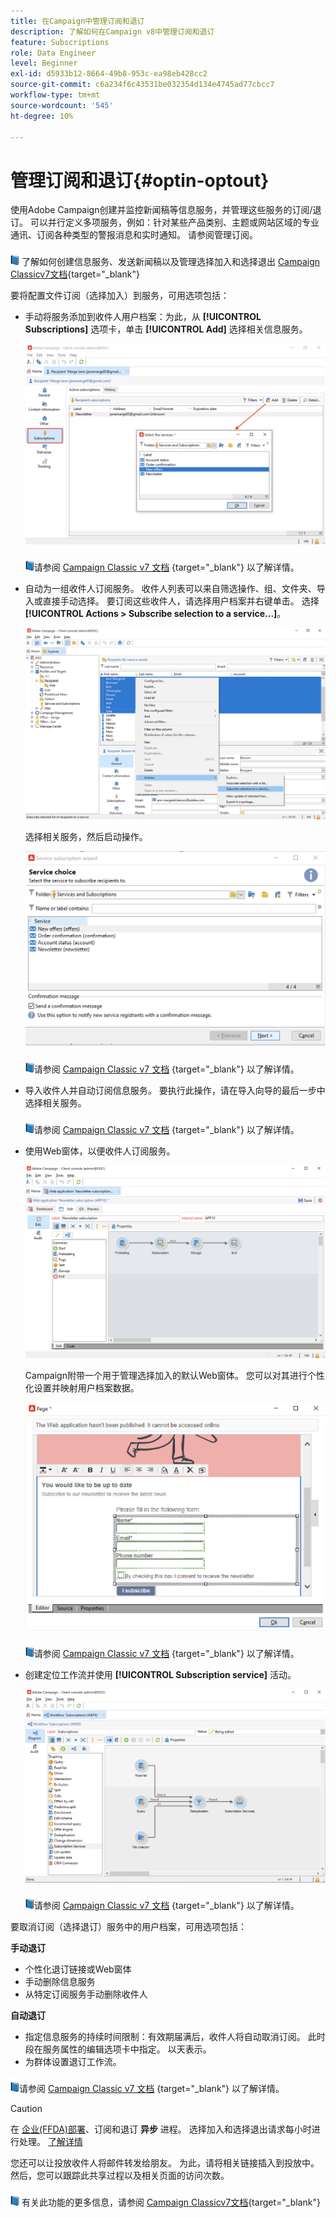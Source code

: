 ```yaml
---
title: 在Campaign中管理订阅和退订
description: 了解如何在Campaign v8中管理订阅和退订
feature: Subscriptions
role: Data Engineer
level: Beginner
exl-id: d5933b12-8664-49b8-953c-ea98eb428cc2
source-git-commit: c6a234f6c43531be032354d134e4745ad77cbcc7
workflow-type: tm+mt
source-wordcount: '545'
ht-degree: 10%

---
```


# 管理订阅和退订{#optin-optout}

使用Adobe Campaign创建并监控新闻稿等信息服务，并管理这些服务的订阅/退订。 可以并行定义多项服务，例如：针对某些产品类别、主题或网站区域的专业通讯、订阅各种类型的警报消息和实时通知。 请参阅管理订阅。

![](../assets/do-not-localize/book.png) 了解如何创建信息服务、发送新闻稿以及管理选择加入和选择退出 [Campaign Classicv7文档](https://experienceleague.adobe.com/docs/campaign-classic/using/sending-messages/subscriptions-and-referrals/managing-subscriptions.html){target=&quot;_blank&quot;}

要将配置文件订阅（选择加入）到服务，可用选项包括：

* 手动将服务添加到收件人用户档案：为此，从 **[!UICONTROL Subscriptions]** 选项卡，单击 **[!UICONTROL Add]** 选择相关信息服务。

   ![](assets/subscribe-to-a-service.png)

   ![](../assets/do-not-localize/book.png)请参阅 [Campaign Classic v7 文档](https://experienceleague.adobe.com/docs/campaign-classic/using/getting-started/profile-management/editing-a-profile.html?lang=en#deliveries-tab) {target=&quot;_blank&quot;} 以了解详情。

* 自动为一组收件人订阅服务。 收件人列表可以来自筛选操作、组、文件夹、导入或直接手动选择。 要订阅这些收件人，请选择用户档案并右键单击。 选择 **[!UICONTROL Actions > Subscribe selection to a service...]**。

   ![](assets/subscribe-selection.png)

   选择相关服务，然后启动操作。

   ![](assets/subscribe-confirm.png)

   ![](../assets/do-not-localize/book.png)请参阅 [Campaign Classic v7 文档](https://experienceleague.adobe.com/docs/campaign-classic/using/getting-started/profile-management/editing-a-profile.html?lang=en#deliveries-tab) {target=&quot;_blank&quot;} 以了解详情。


* 导入收件人并自动订阅信息服务。 要执行此操作，请在导入向导的最后一步中选择相关服务。

   ![](../assets/do-not-localize/book.png)请参阅 [Campaign Classic v7 文档](https://experienceleague.adobe.com/docs/campaign-classic/using/getting-started/importing-and-exporting-data/generic-imports-exports/executing-import-jobs.html?lang=en#step-5---additional-step-when-importing-recipients) {target=&quot;_blank&quot;} 以了解详情。

* 使用Web窗体，以便收件人订阅服务。

   ![](assets/opt-in-webapp.png)

   Campaign附带一个用于管理选择加入的默认Web窗体。 您可以对其进行个性化设置并映射用户档案数据。

   ![](assets/web-app.png)

   ![](../assets/do-not-localize/book.png)请参阅 [Campaign Classic v7 文档](https://experienceleague.adobe.com/docs/campaign-classic/using/designing-content/web-forms/use-cases--web-forms.html?lang=en#create-a-subscription--form-with-double-opt-in) {target=&quot;_blank&quot;} 以了解详情。


* 创建定位工作流并使用 **[!UICONTROL Subscription service]** 活动。

   ![](assets/wf-subscription.png)

   ![](../assets/do-not-localize/book.png)请参阅 [Campaign Classic v7 文档](https://experienceleague.adobe.com/docs/campaign-classic/using/automating-with-workflows/targeting-activities/subscription-services.html?lang=en#example--subscribe-a-list-of-recipients-to-a-newsletter) {target=&quot;_blank&quot;} 以了解详情。

要取消订阅（选择退订）服务中的用户档案，可用选项包括：

**手动退订**

* 个性化退订链接或Web窗体
* 手动删除信息服务
* 从特定订阅服务手动删除收件人

**自动退订**

* 指定信息服务的持续时间限制：有效期届满后，收件人将自动取消订阅。 此时段在服务属性的编辑选项卡中指定。 以天表示。
* 为群体设置退订工作流。

![](../assets/do-not-localize/book.png)请参阅 [Campaign Classic v7 文档](https://experienceleague.adobe.com/docs/campaign-classic/using/sending-messages/subscriptions-and-referrals/managing-subscriptions.html?lang=en#unsubscribing-a-recipient-from-a-service) {target=&quot;_blank&quot;} 以了解详情。


>[!CAUTION]
>
>在 [企业(FFDA)部署](../architecture/enterprise-deployment.md)、订阅和退订 **异步** 进程。 选择加入和选择退出请求每小时进行处理。 [了解详情](../architecture/new-apis.md#sub-apis)

您还可以让投放收件人将邮件转发给朋友。 为此，请将相关链接插入到投放中。 然后，您可以跟踪此共享过程以及相关页面的访问次数。

![](../assets/do-not-localize/book.png) 有关此功能的更多信息，请参阅 [Campaign Classicv7文档](https://experienceleague.adobe.com/docs/campaign-classic/using/sending-messages/subscriptions-and-referrals/viral-and-social-marketing.html?lang=en#viral-marketing--forward-to-a-friend){target=&quot;_blank&quot;}
